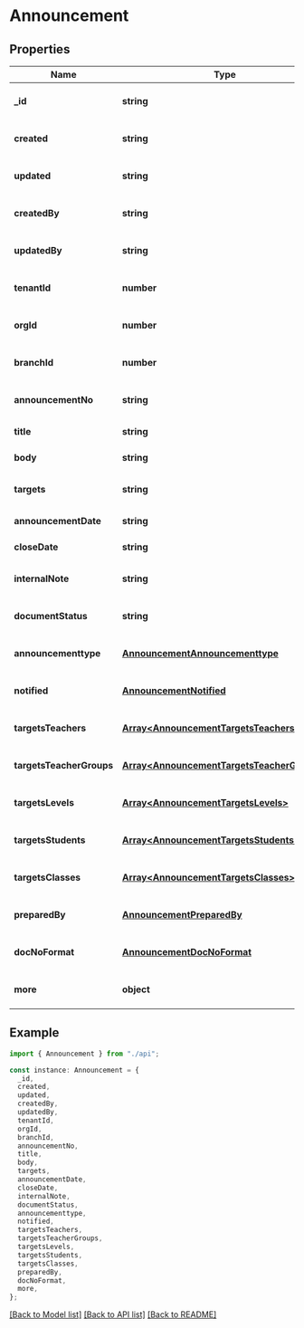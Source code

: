 # Announcement

## Properties

| Name                     | Type                                                                                     | Description | Notes                             |
| ------------------------ | ---------------------------------------------------------------------------------------- | ----------- | --------------------------------- |
| **\_id**                 | **string**                                                                               |             | [optional] [default to undefined] |
| **created**              | **string**                                                                               |             | [optional] [default to undefined] |
| **updated**              | **string**                                                                               |             | [optional] [default to undefined] |
| **createdBy**            | **string**                                                                               |             | [optional] [default to undefined] |
| **updatedBy**            | **string**                                                                               |             | [optional] [default to undefined] |
| **tenantId**             | **number**                                                                               |             | [optional] [default to undefined] |
| **orgId**                | **number**                                                                               |             | [optional] [default to undefined] |
| **branchId**             | **number**                                                                               |             | [optional] [default to undefined] |
| **announcementNo**       | **string**                                                                               |             | [optional] [default to undefined] |
| **title**                | **string**                                                                               |             | [default to undefined]            |
| **body**                 | **string**                                                                               |             | [default to undefined]            |
| **targets**              | **string**                                                                               |             | [optional] [default to undefined] |
| **announcementDate**     | **string**                                                                               |             | [default to undefined]            |
| **closeDate**            | **string**                                                                               |             | [default to undefined]            |
| **internalNote**         | **string**                                                                               |             | [optional] [default to undefined] |
| **documentStatus**       | **string**                                                                               |             | [optional] [default to undefined] |
| **announcementtype**     | [**AnnouncementAnnouncementtype**](AnnouncementAnnouncementtype.md)                      |             | [optional] [default to undefined] |
| **notified**             | [**AnnouncementNotified**](AnnouncementNotified.md)                                      |             | [optional] [default to undefined] |
| **targetsTeachers**      | [**Array&lt;AnnouncementTargetsTeachers&gt;**](AnnouncementTargetsTeachers.md)           |             | [optional] [default to undefined] |
| **targetsTeacherGroups** | [**Array&lt;AnnouncementTargetsTeacherGroups&gt;**](AnnouncementTargetsTeacherGroups.md) |             | [optional] [default to undefined] |
| **targetsLevels**        | [**Array&lt;AnnouncementTargetsLevels&gt;**](AnnouncementTargetsLevels.md)               |             | [optional] [default to undefined] |
| **targetsStudents**      | [**Array&lt;AnnouncementTargetsStudents&gt;**](AnnouncementTargetsStudents.md)           |             | [optional] [default to undefined] |
| **targetsClasses**       | [**Array&lt;AnnouncementTargetsClasses&gt;**](AnnouncementTargetsClasses.md)             |             | [optional] [default to undefined] |
| **preparedBy**           | [**AnnouncementPreparedBy**](AnnouncementPreparedBy.md)                                  |             | [optional] [default to undefined] |
| **docNoFormat**          | [**AnnouncementDocNoFormat**](AnnouncementDocNoFormat.md)                                |             | [optional] [default to undefined] |
| **more**                 | **object**                                                                               |             | [optional] [default to undefined] |

## Example

```typescript
import { Announcement } from "./api";

const instance: Announcement = {
  _id,
  created,
  updated,
  createdBy,
  updatedBy,
  tenantId,
  orgId,
  branchId,
  announcementNo,
  title,
  body,
  targets,
  announcementDate,
  closeDate,
  internalNote,
  documentStatus,
  announcementtype,
  notified,
  targetsTeachers,
  targetsTeacherGroups,
  targetsLevels,
  targetsStudents,
  targetsClasses,
  preparedBy,
  docNoFormat,
  more,
};
```

[[Back to Model list]](../README.md#documentation-for-models) [[Back to API list]](../README.md#documentation-for-api-endpoints) [[Back to README]](../README.md)
